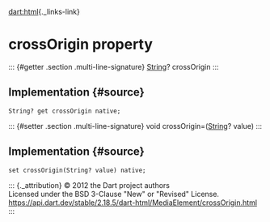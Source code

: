 [dart:html](../../dart-html/dart-html-library){._links-link}

crossOrigin property
====================

::: {#getter .section .multi-line-signature}
[String](../../dart-core/string-class)? crossOrigin
:::

Implementation {#source}
--------------

``` {.language-dart data-language="dart"}
String? get crossOrigin native;
```

::: {#setter .section .multi-line-signature}
void crossOrigin=([String](../../dart-core/string-class)? value)
:::

Implementation {#source}
--------------

``` {.language-dart data-language="dart"}
set crossOrigin(String? value) native;
```

::: {._attribution}
© 2012 the Dart project authors\
Licensed under the BSD 3-Clause \"New\" or \"Revised\" License.\
<https://api.dart.dev/stable/2.18.5/dart-html/MediaElement/crossOrigin.html>
:::
